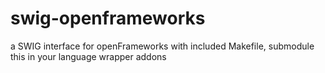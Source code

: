 # swig-openframeworks
a SWIG interface for openFrameworks with included Makefile, submodule this in your language wrapper addons
